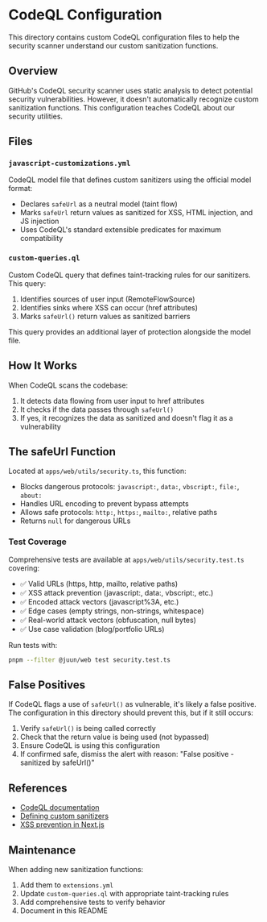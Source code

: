 # CodeQL Configuration

This directory contains custom CodeQL configuration files to help the security scanner understand our custom sanitization functions.

## Overview

GitHub's CodeQL security scanner uses static analysis to detect potential security vulnerabilities. However, it doesn't automatically recognize custom sanitization functions. This configuration teaches CodeQL about our security utilities.

## Files

### `javascript-customizations.yml`

CodeQL model file that defines custom sanitizers using the official model format:

- Declares `safeUrl` as a neutral model (taint flow)
- Marks `safeUrl` return values as sanitized for XSS, HTML injection, and JS injection
- Uses CodeQL's standard extensible predicates for maximum compatibility

### `custom-queries.ql`

Custom CodeQL query that defines taint-tracking rules for our sanitizers. This query:

1. Identifies sources of user input (RemoteFlowSource)
2. Identifies sinks where XSS can occur (href attributes)
3. Marks `safeUrl()` return values as sanitized barriers

This query provides an additional layer of protection alongside the model file.

## How It Works

When CodeQL scans the codebase:

1. It detects data flowing from user input to href attributes
2. It checks if the data passes through `safeUrl()`
3. If yes, it recognizes the data as sanitized and doesn't flag it as a vulnerability

## The safeUrl Function

Located at `apps/web/utils/security.ts`, this function:

- Blocks dangerous protocols: `javascript:`, `data:`, `vbscript:`, `file:`, `about:`
- Handles URL encoding to prevent bypass attempts
- Allows safe protocols: `http:`, `https:`, `mailto:`, relative paths
- Returns `null` for dangerous URLs

### Test Coverage

Comprehensive tests are available at `apps/web/utils/security.test.ts` covering:

- ✅ Valid URLs (https, http, mailto, relative paths)
- ✅ XSS attack prevention (javascript:, data:, vbscript:, etc.)
- ✅ Encoded attack vectors (javascript%3A, etc.)
- ✅ Edge cases (empty strings, non-strings, whitespace)
- ✅ Real-world attack vectors (obfuscation, null bytes)
- ✅ Use case validation (blog/portfolio URLs)

Run tests with:

```bash
pnpm --filter @juun/web test security.test.ts
```

## False Positives

If CodeQL flags a use of `safeUrl()` as vulnerable, it's likely a false positive. The configuration in this directory should prevent this, but if it still occurs:

1. Verify `safeUrl()` is being called correctly
2. Check that the return value is being used (not bypassed)
3. Ensure CodeQL is using this configuration
4. If confirmed safe, dismiss the alert with reason: "False positive - sanitized by safeUrl()"

## References

- [CodeQL documentation](https://codeql.github.com/docs/)
- [Defining custom sanitizers](https://codeql.github.com/docs/writing-codeql-queries/creating-path-queries/)
- [XSS prevention in Next.js](https://nextjs.org/docs/app/building-your-application/configuring/security)

## Maintenance

When adding new sanitization functions:

1. Add them to `extensions.yml`
2. Update `custom-queries.ql` with appropriate taint-tracking rules
3. Add comprehensive tests to verify behavior
4. Document in this README
